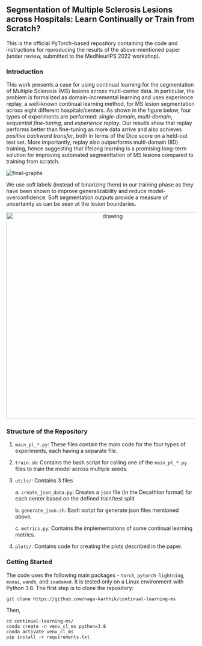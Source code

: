 ## Segmentation of Multiple Sclerosis Lesions across Hospitals: Learn Continually or Train from Scratch?

This is the official PyTorch-based repository containing the code and instructions for reproducing the results of the above-mentioned paper (under review, submitted to the MedNeurIPS 2022 workshop). 

### Introduction

This work presents a case for using continual learning for the segmentation of Multiple Sclerosis (MS) lesions across multi-center data. In particular, the problem is formalized as domain-incremental learning and uses experience replay, a well-known continual learning method, for MS lesion segmentation across eight different hospitals/centers. As shown in the figure below, four types of experiments are performed: _single-domain_, _multi-domain_, _sequential fine-tuning_, and _experience replay_. Our results show that replay performs better than fine-tuning as more data arrive and also achieves _positive backward transfer_, both in terms of the Dice score on a held-out test set. More importantly, replay also outperforms multi-domain (IID) training, hence suggesting that lifelong learning is a promising long-term solution for improving automated segmenttation of MS lesions compared to training from scratch. 

![final-graphs](https://user-images.githubusercontent.com/53445351/193100984-5b9436d7-2268-4124-b042-879802d604be.jpg)

We use soft labels (instead of binarizing them) in our training phase as they have been shown to improve generalizability and reduce model-overconfidence. Soft segmentation outputs provide a measure of uncertainty as can be seen at the lesion boundaries. 

<p align="center">
<img src="https://user-images.githubusercontent.com/53445351/193101064-686d5b26-4e3e-42ca-85a7-7f0ef4f5366f.jpg" alt="drawing" width="550"/>
</p>


### Structure of the Repository

1. `main_pl_*.py`: These files contain the main code for the four types of experiments, each having a separate file. 
2. `train.sh`: Contains the bash script for calling one of the `main_pl_*.py` files to train the model across multiple seeds.
3. `utils/`: Contains 3 files

    a. `create_json_data.py`: Creates a `json` file (in the Decathlon format) for each center based on the defined train/test split

    b. `generate_json.sh`: Bash script for generate json files mentioned above.

    c. `metrics.py`: Contains the implementations of some continual learning metrics. 
4. `plots/`: Contains code for creating the plots described in the paper. 


### Getting Started

The code uses the following main packages - `torch`, `pytorch-lightning`, `monai`, `wandb`, and `ivadomed`. It is tested only on a Linux environment with Python 3.8. The first step is to clone the repository:

```git clone https://github.com/naga-karthik/continual-learning-ms```

Then, 
```
cd continual-learning-ms/
conda create -n venv_cl_ms python=3.8
conda activate venv_cl_ms
pip install -r requirements.txt
```
